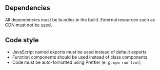 ## Dependencies

All dependencies must be bundles in the build. External resources such as CDN must not be used.

## Code style

-   JavaScript named exports must be used instead of default exports
-   Function components should be used instead of class components
-   Code must be auto-formatted using Prettier (e. g. `npm run lint`)
